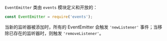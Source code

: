 <!-- YAML
added: v0.1.26
-->

`EventEmitter` 类由 `events` 模块定义和开放的：

```js
const EventEmitter = require('events');
```

当新的监听器被添加时，所有的 EventEmitter 会触发 `'newListener'` 事件；当移除已存在的监听器时，则触发 `'removeListener'`。

